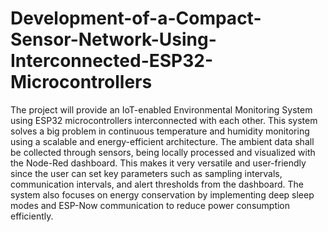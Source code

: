 # Development-of-a-Compact-Sensor-Network-Using-Interconnected-ESP32-Microcontrollers

The project will provide an IoT-enabled Environmental Monitoring System using ESP32 microcontrollers interconnected with each other. This system solves a big problem in continuous temperature and humidity monitoring using a scalable and energy-efficient architecture. The ambient data shall be collected through sensors, being locally processed and visualized with the Node-Red dashboard. This makes it very versatile and user-friendly since the user can set key parameters such as sampling intervals, communication intervals, and alert thresholds from the dashboard. The system also focuses on energy conservation by implementing deep sleep modes and ESP-Now communication to reduce power consumption efficiently.
